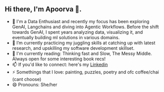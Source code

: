 ## Hi there, I'm Apoorva 👋. 
- 🔭 I'm a Data Enthusiast and recently my focus has been exploring GenAI, Langchains and diving into Agentic Workflows.
Before the shift towards GenAI, I spent years analyzing data, visualizing it, and eventually building ml solutions in various domains.
- 🌱 I’m currently practicing my juggling skills at catching up with latest research, and upskilling my software development skillset.
- 📖 I'm currently reading: Thinking fast and Slow, The Messy Middle. Always open for some interesting book recs!
- 📫 If you'd like to connect: here's my [Linkedin](www.linkedin.com/in/apoorvabanubakode)
- ⚡ Somethings that I love: painting, puzzles, poetry and ofc coffee/chai (cant choose)
- 😄 Pronouns: She/her
 

<!--
**apoorvabanubakode/apoorvabanubakode** is a ✨ _special_ ✨ repository because its `README.md` (this file) appears on your GitHub profile.

Here are some ideas to get you started:

- 🔭 I’m currently working on ...
- 🌱 I’m currently learning ...
- 👯 I’m looking to collaborate on ...
- 🤔 I’m looking for help with ...
- 💬 Ask me about ...
- 📫 How to reach me: ...
- 😄 Pronouns: ...
- ⚡ Fun fact: ...
-->
